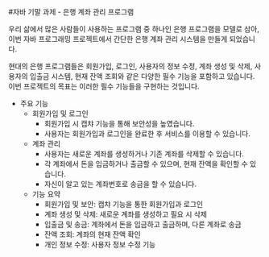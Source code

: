 #자바 기말 과제 - 은행 계좌 관리 프로그램

우리 삶에서 많은 사람들이 사용하는 프로그램 중 하나인 은행 프로그램을 모델로 삼아, 이번 자바 프로그래밍 프로젝트에서 간단한 은행 계좌 관리 시스템을 만들게 되었습니다.

현대의 은행 프로그램들은 회원가입, 로그인, 사용자의 정보 수정, 계좌 생성 및 삭제, 사용자의 입출금 시스템, 현재 잔액 조회와 같은 다양한 필수 기능을 포함하고 있습니다. 이번 프로젝트의 목표는 이러한 필수 기능들을 구현하는 것입니다.

- 주요 기능
    - 회원가입 및 로그인
        - 회원가입 시 캡챠 기능을 통해 보안성을 높였습니다.
        - 사용자는 회원가입과 로그인을 완료한 후 서비스를 이용할 수 있습니다.
    - 계좌 관리
        - 사용자는 새로운 계좌를 생성하거나 기존 계좌를 삭제할 수 있습니다.
        - 각 계좌에서 돈을 입금하거나 출금할 수 있으며, 현재 잔액을 확인할 수 있습니다.
        - 자신이 알고 있는 계좌번호로 송금을 할 수 있습니다.
    - 기능 요약
        - 회원가입 및 보안: 캡챠 기능을 통한 회원가입과 로그인
        - 계좌 생성 및 삭제: 새로운 계좌를 생성하고 필요 시 삭제
        - 입출금 및 송금: 계좌에서 돈을 입금하고 출금하며, 다른 계좌로 송금
        - 잔액 조회: 계좌의 현재 잔액 확인
        - 개인 정보 수정: 사용자 정보 수정 기능
